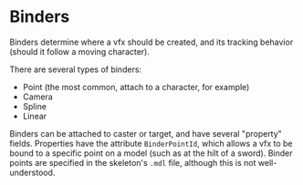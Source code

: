# Binders

Binders determine where a vfx should be created, and its tracking behavior \(should it follow a moving character\).

There are several types of binders:

* Point \(the most common, attach to a character, for example\)
* Camera
* Spline
* Linear

Binders can be attached to caster or target, and have several "property" fields. Properties have the attribute `BinderPointId`, which allows a vfx to be bound to a specific point on a model \(such as at the hilt of a sword\). Binder points are specified in the skeleton's `.mdl` file, although this is not well-understood.

